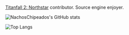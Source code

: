 [Titanfall 2: Northstar](https://github.com/R2Northstar/) contributor. Source engine enjoyer.

![NachosChipeados's GitHub stats](https://github-readme-stats.vercel.app/api?username=NachosChipeados&theme=radical)

![Top Langs](https://github-readme-stats.vercel.app/api/top-langs/?username=NachosChipeados&layout=compact&theme=radical)
